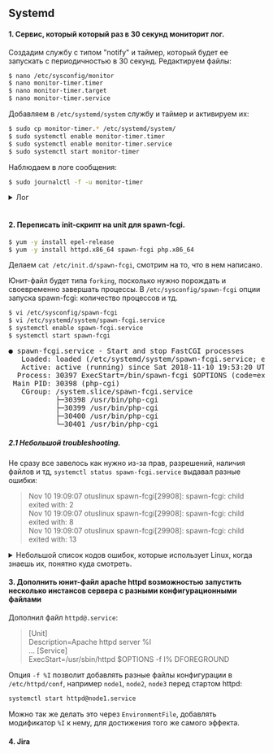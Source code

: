 ## Systemd

#### 1. Сервис, который который раз в 30 секунд мониторит лог.

Создадим службу с типом "notify" и таймер, который будет ее запускать с периодичностью в 30 секунд. Редактируем файлы:

```bash
$ nano /etc/sysconfig/monitor
$ nano monitor-timer.timer
$ nano monitor-timer.target
$ nano monitor-timer.service
```

Добавляем в `/etc/systemd/system` службу и таймер и активируем их:


```bash
$ sudo cp monitor-timer.* /etc/systemd/system/
$ sudo systemctl enable monitor-timer.timer
$ sudo systemctl enable monitor-timer.service
$ sudo systemctl start monitor-timer
```

Наблюдаем в логе сообщения:

```bash
$ sudo journalctl -f -u monitor-timer
```

<details>
  <summary>Лог</summary>
<pre>
Nov 10 12:46:30 otuslinux systemd[1]: Started SSH wrong username monitoring, run every 30 seconds.
Nov 10 12:46:30 otuslinux bash[24562]: Nov  9 20:09:41 otuslinux sshd[20213]: input_userauth_request: invalid user a [preauth]
Nov 10 12:46:30 otuslinux bash[24562]: Nov  9 20:09:43 otuslinux sshd[20218]: input_userauth_request: invalid user a [preauth]
Nov 10 12:46:30 otuslinux bash[24562]: Nov  9 20:09:45 otuslinux sshd[20220]: input_userauth_request: invalid user a [preauth]
Nov 10 12:46:30 otuslinux bash[24562]: Nov  9 20:09:45 otuslinux sshd[20222]: input_userauth_request: invalid user a [preauth]
</pre></details>
<br />

#### 2. Переписать init-скрипт на unit для spawn-fcgi.

```bash
$ yum -y install epel-release
$ yum -y install httpd.x86_64 spawn-fcgi php.x86_64
```
Делаем `cat /etc/init.d/spawn-fcgi`, смотрим на то, что в нем написано.

Юнит-файл будет типа `forking`, посколько нужно порождать и своевременно завершать процессы.
В `/etc/sysconfig/spawn-fcgi` опции запуска spawn-fcgi: количество процессов и тд. 

```bash
$ vi /etc/sysconfig/spawn-fcgi
$ vi /etc/systemd/system/spawn-fcgi.service
$ systemctl enable spawn-fcgi.service
$ systemctl start spawn-fcgi
```

<pre>
● spawn-fcgi.service - Start and stop FastCGI processes
   Loaded: loaded (/etc/systemd/system/spawn-fcgi.service; enabled; vendor preset: disabled)
   Active: active (running) since Sat 2018-11-10 19:53:20 UTC; 3s ago
  Process: 30397 ExecStart=/bin/spawn-fcgi $OPTIONS (code=exited, status=0/SUCCESS)
 Main PID: 30398 (php-cgi)
   CGroup: /system.slice/spawn-fcgi.service
           ├─30398 /usr/bin/php-cgi
           ├─30399 /usr/bin/php-cgi
           ├─30400 /usr/bin/php-cgi
           └─30401 /usr/bin/php-cgi
</pre>

##### 2.1 Небольшой troubleshooting.

Не сразу все завелось как нужно из-за прав, разрешений, наличия файлов и тд, `systemctl status spawn-fcgi.service` выдавал разные ошибки:

> Nov 10 19:09:07 otuslinux spawn-fcgi[29908]: spawn-fcgi: child exited with: 2 \
> Nov 10 19:09:07 otuslinux spawn-fcgi[29908]: spawn-fcgi: child exited with: 8 \
> Nov 10 19:09:07 otuslinux spawn-fcgi[29908]: spawn-fcgi: child exited with: 13

<details>
  <summary>Небольшой список кодов ошибок, которые использует Linux, когда знаешь их, понятно куда смотреть.</summary>
<pre>
#define EPERM        1  /* Operation not permitted */
#define ENOENT       2  /* No such file or directory */
#define ESRCH        3  /* No such process */
#define EINTR        4  /* Interrupted system call */
#define EIO          5  /* I/O error */
#define ENXIO        6  /* No such device or address */
#define E2BIG        7  /* Argument list too long */
#define ENOEXEC      8  /* Exec format error */
#define EBADF        9  /* Bad file number */
#define ECHILD      10  /* No child processes */
#define EAGAIN      11  /* Try again */
#define ENOMEM      12  /* Out of memory */
#define EACCES      13  /* Permission denied */
<pre></details>

#### 3. Дополнить юнит-файл apache httpd возможностью запустить несколько инстансов сервера с разными конфигурационными файлами

Дополнил файл `httpd@.service`:

>[Unit] \
> Description=Apache httpd server %I \
> ...
>[Service] \
> ExecStart=/usr/sbin/httpd $OPTIONS -f I% DFOREGROUND

Опция `-f %I` позволит добавлять разные файлы конфигурации в `/etc/httpd/conf`, например `node1`, `node2`, `node3` перед стартом httpd:

```bash
systemctl start httpd@node1.service
```

Можно так же делать это через `EnvironmentFile`, добавлять модификатор `%I` к нему, для достижения того же самого эффекта.

#### 4. Jira

